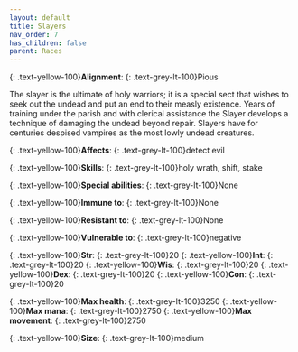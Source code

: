 ```yaml
---
layout: default
title: Slayers
nav_order: 7
has_children: false
parent: Races
---
```


{: .text-yellow-100}**Alignment**: {: .text-grey-lt-100}Pious


The slayer is the ultimate of holy warriors; it is a special sect that wishes to seek out the undead and put an end to their measly existence. Years of training under the parish and with clerical assistance the Slayer develops a technique of damaging the undead beyond repair. Slayers have for centuries despised vampires as the most lowly undead creatures.


{: .text-yellow-100}**Affects**: {: .text-grey-lt-100}detect evil

{: .text-yellow-100}**Skills**: {: .text-grey-lt-100}holy wrath, shift, stake

{: .text-yellow-100}**Special abilities**: {: .text-grey-lt-100}None

{: .text-yellow-100}**Immune to**: {: .text-grey-lt-100}None

{: .text-yellow-100}**Resistant to**: {: .text-grey-lt-100}None

{: .text-yellow-100}**Vulnerable to**: {: .text-grey-lt-100}negative

{: .text-yellow-100}**Str**: {: .text-grey-lt-100}20  {: .text-yellow-100}**Int**: {: .text-grey-lt-100}20  {: .text-yellow-100}**Wis**: {: .text-grey-lt-100}20  {: .text-yellow-100}**Dex**: {: .text-grey-lt-100}20  {: .text-yellow-100}**Con**: {: .text-grey-lt-100}20

{: .text-yellow-100}**Max health**: {: .text-grey-lt-100}3250  {: .text-yellow-100}**Max mana**: {: .text-grey-lt-100}2750  {: .text-yellow-100}**Max movement**: {: .text-grey-lt-100}2750

{: .text-yellow-100}**Size**: {: .text-grey-lt-100}medium